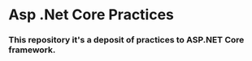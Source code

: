 # Asp .Net Core Practices
### This repository it's a deposit of practices to ASP.NET Core framework.
